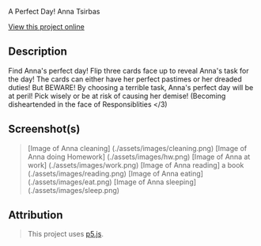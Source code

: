 A Perfect Day!
Anna Tsirbas

[View this project online](URL_FOR_THE_RUNNING_PROJECT)

## Description

Find Anna's perfect day! Flip three cards face up to reveal Anna's task for the day!
The cards can either have her perfect pastimes or her dreaded duties! But BEWARE!
By choosing a terrible task, Anna's perfect day will be at peril! Pick wisely or be at risk of causing her demise!
(Becoming disheartended in the face of Responsiblities </3)

## Screenshot(s)

> [Image of Anna cleaning] (./assets/images/cleaning.png)
> [Image of Anna doing Homework] (./assets/images/hw.png)
> [Image of Anna at work] (./assets/images/work.png)
> [Image of Anna reading] a book (./assets/images/reading.png)
> [Image of Anna eating] (./assets/images/eat.png)
> [Image of Anna sleeping] (./assets/images/sleep.png)

## Attribution

> This project uses [p5.js](https://p5js.org).
